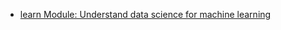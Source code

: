 - [learn Module: Understand data science for machine learning](https://learn.microsoft.com/training/paths/understand-machine-learning?WT.mc_id=aiml-89446-dglover)
